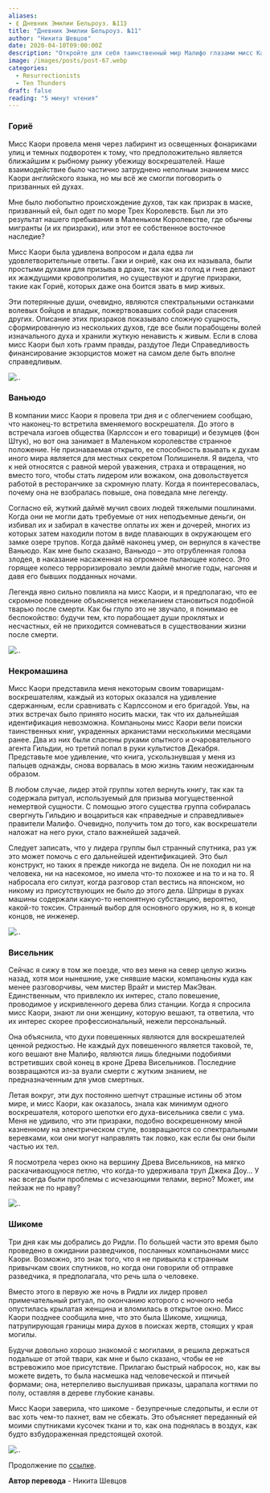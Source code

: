 ```yaml
---
aliases: 
- ⟪ Дневник Эмилии Бельроуз. №11⟫
title: "Дневник Эмилии Бельроуз. №11"
author: "Никита Шевцов"
date: 2020-04-10T09:00:00Z
description: "Откройте для себя таинственный мир Малифо глазами мисс Каори, воскресительницы, которая прокладывает путь по освещенным улицам города и темным переулкам. Исследуйте ее уникальную способность призывать духов из другого мира и узнайте о ее странном положении в обществе. Раскройте происхождение духов, которых она вызывает, и узнайте, почему она предпочитает работать в скромном ресторане, несмотря на свой исключительный талант. Присоединяйтесь к ней в путешествии по запутанному лабиринту тайн и легенд Малифо. | мистический рассказ"
image: /images/posts/post-67.webp
categories: 
  - Resurrectionists
  - Ten Thunders
draft: false
reading: "5 минут чтения"
---
```


### Гориё

Мисс Каори провела меня через лабиринт из освещенных фонариками улиц и темных подворотен к тому, что предположительно является ближайшим к рыбному рынку убежищу воскрешателей. Наше взаимодействие было частично затруднено неполным знанием мисс Каори английского языка, но мы всё же смогли поговорить о призванных ей духах.

Мне было любопытно происхождение духов, так как призрак в маске, призванный ей, был одет по море Трех Королевств. Был ли это результат нашего пребывания в Маленьком Королевстве, где обычны мигранты (и их призраки), или этот ее собственное восточное наследие?

Мисс Каори была удивлена вопросом и дала едва ли удовлетворительные ответы. Гаки и онриё, как она их называла, были простыми духами для призыва в драке, так как из голод и гнев делают их жаждущими кровопролития, но существуют и другие призраки, такие как Гориё, которых даже она боится звать в мир живых.

Эти потерянные души, очевидно, являются спектральными останками волевых бойцов и владык, пожертвовавших собой ради спасения других. Описание этих призраков показывало сложную сущность, сформированную из нескольких духов, где все были порабощены волей изначального духа и хранили жуткую ненависть к живым. Если в слова мисс Каори был хоть грамм правды, раздутое Леди Справедливость финансирование экзорцистов может на самом деле быть вполне справедливым.

![..](/images/posts/post-65_img1.webp)


### Ваньюдо

В компании мисс Каори я провела три дня и с облегчением сообщаю, что наконец-то встретила вменяемого воскрешателя. До этого в встречала изгоев общества (Карлссон и его товарищи) и безумцев (фон Штук), но вот она занимает в Маленьком королевстве странное положение. Не признаваемая открыто, ее способность взывать к духам иного мира является для местных секретом Полишинеля. Я видела, что к ней относятся с равной мерой уважения, страха и отвращения, но вместо того, чтобы стать лидером или вожаком, она довольствуется работой в ресторанчике за скромную плату. Когда я поинтересовалась, почему она не взобралась повыше, она поведала мне легенду.

Согласно ей, жуткий даймё мучил своих людей тяжелыми пошлинами. Когда они не могли дать требуемые от них неподъемные деньги, он избивал их и забирал в качестве оплаты их жен и дочерей, многих из которых затем находили потом в виде плавающих в окружающем его замке озере трупов. Когда даймё наконец умер, он вернулся в качестве Ваньюдо. Как мне было сказано, Ваньюдо – это отрубленная голова злодея, в наказание насаженная на огромное пылающее колесо. Это горящее колесо терроризировало земли даймё многие годы, нагоняя и давя его бывших подданных ночами.

Легенда явно сильно повлияла на мисс Каори, и я предполагаю, что ее скромное поведение объясняется нежеланием становиться подобной тварью после смерти. Как бы глупо это не звучало, я понимаю ее беспокойство: будучи тем, кто порабощает души проклятых и несчастных, ей не приходится сомневаться в существовании жизни после смерти.

![..](/images/posts/post-65_img2.webp)


### Некромашина

Мисс Каори представила меня некоторым своим товарищам-воскрешателям, каждый из которых оказался на удивление сдержанным, если сравнивать с Карлссоном и его бригадой. Увы, на этих встречах было принято носить маски, так что их дальнейшая идентификация невозможна. Компаньоны мисс Каори вели поиски таинственных книг, украденных арканистами несколькими месяцами ранее. Два из них были спасены руками опытного и очаровательного агента Гильдии, но третий попал в руки культистов Декабря. Представьте мое удивление, что книга, ускользнувшая у меня из пальцев однажды, снова ворвалась в мою жизнь таким неожиданным образом.

В любом случае, лидер этой группы хотел вернуть книгу, так как та содержала ритуал, используемый для призыва могущественной немертвой сущности. С помощью этого существа группа собиралась свергнуть Гильдию и воцариться как «праведные и справедливые» правители Малифо. Очевидно, получить том до того, как воскрешатели наложат на него руки, стало важнейшей задачей.

Следует записать, что у лидера группы был странный спутника, раз уж это может помочь с его дальнейшей идентификацией. Это был конструкт, но таких я прежде никогда не видела. Он не походил ни на человека, ни на насекомое, но имела что-то похожее и на то и на то. Я набросала его силуэт, когда разговор стал вестись на японском, но никому из присутствующих не было до этого дела. Шприцы в руках машины содержали какую-то непонятную субстанцию, вероятно, какой-то токсин. Странный выбор для основного оружия, но я, в конце концов, не инженер.

![..](/images/posts/post-65_img3.webp)


### Висельник

Сейчас я сижу в том же поезде, что вез меня на север целую жизнь назад, хотя мои нынешние, уже снявшие маски, компаньоны куда как менее разговорчивы, чем мистер Врайт и мистер МакЭван. Единственным, что привлекло их интерес, стало повешение, проводимое у искривленного дерева близ станции. Когда я спросила мисс Каори, знают ли они женщину, которую вешают, та ответила, что их интерес скорее профессиональный, нежели персональный.

Она объяснила, что духи повешенных являются для воскрешателей ценной редкостью. Не каждый дух повешенного является таковой, те, кого вешают вне Малифо, являются лишь бледными подобиями встретивших свой конец в кроне Древа Висельников. Последние возвращаются из-за вуали смерти с жутким знанием, не предназначенным для умов смертных.

Летая вокруг, эти дух постоянно шепчут страшные истины об этом мире, и мисс Каори, как оказалось, знала как минимум одного воскрешателя, которого шепотки его духа-висельника свели с ума. Меня не удивило, что эти призраки, подобно воскрешенному мной казненному на электрическом стуле, возвращаются со спектральными веревками, кои они могут направлять так ловко, как если бы они были частью их тел.

Я посмотрела через окно на вершину Древа Висельников, на мягко раскачивающуюся петлю, что когда-то удерживала труп Джека Доу… У нас всегда были проблемы с исчезающими телами, верно? Может, им пейзаж не по нраву?

![..](/images/posts/post-65_img4.webp)


### Шикоме

Три дня как мы добрались до Ридли. По большей части это время было проведено в ожидании разведчиков, посланных компаньонами мисс Каори. Возможно, это знак того, что я не привыкла к странным привычкам своих спутников, но когда они говорили об отправке разведчика, я предполагала, что речь шла о человеке.

Вместо этого в первую же ночь в Ридли их лидер провел примечательный ритуал, по окончанию которого с ночного неба опустилась крылатая женщина и вломилась в открытое окно. Мисс Каори позднее сообщила мне, что это была Шикоме, хищница, патрулирующая границы мира духов в поисках жертв, стоящих у края могилы.

Будучи довольно хорошо знакомой с могилами, я решила держаться подальше от этой твари, как мне и было сказано, чтобы ее не встревожило мое присутствие. Прилагаю быстрый набросок, но, как вы можете видеть, то была насмешка над человеческой и птичьей формами; она, нетерпеливо выслушивая приказы, царапала когтями по полу, оставляя в дереве глубокие канавы.

Мисс Каори заверила, что шикоме - безупречные следопыты, и если от вас хоть чем-то пахнет, вам не сбежать. Это объясняет переданный ей моими спутниками кусочек ткани и то, как она поднялась в воздух, как будто взбудораженная предстоящей охотой.

![..](/images/posts/post-65_img5.webp)


Продолжение по [ссылке](http://malifaux.ru/posts/post-68).


**Автор перевода** - Никита Шевцов

